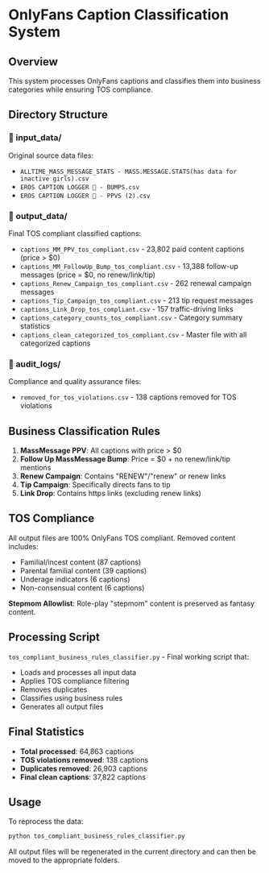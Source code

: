 # OnlyFans Caption Classification System

## Overview
This system processes OnlyFans captions and classifies them into business categories while ensuring TOS compliance.

## Directory Structure

### 📁 input_data/
Original source data files:
- `ALLTIME_MASS_MESSAGE_STATS - MASS.MESSAGE.STATS(has data for inactive girls).csv`
- `EROS CAPTION LOGGER 💙 - BUMPS.csv`
- `EROS CAPTION LOGGER 💙 - PPVS (2).csv`

### 📁 output_data/
Final TOS compliant classified captions:
- `captions_MM_PPV_tos_compliant.csv` - 23,802 paid content captions (price > $0)
- `captions_MM_FollowUp_Bump_tos_compliant.csv` - 13,388 follow-up messages (price = $0, no renew/link/tip)
- `captions_Renew_Campaign_tos_compliant.csv` - 262 renewal campaign messages
- `captions_Tip_Campaign_tos_compliant.csv` - 213 tip request messages
- `captions_Link_Drop_tos_compliant.csv` - 157 traffic-driving links
- `captions_category_counts_tos_compliant.csv` - Category summary statistics
- `captions_clean_categorized_tos_compliant.csv` - Master file with all categorized captions

### 📁 audit_logs/
Compliance and quality assurance files:
- `removed_for_tos_violations.csv` - 138 captions removed for TOS violations

## Business Classification Rules

1. **MassMessage PPV**: All captions with price > $0
2. **Follow Up MassMessage Bump**: Price = $0 + no renew/link/tip mentions
3. **Renew Campaign**: Contains "RENEW"/"renew" or renew links
4. **Tip Campaign**: Specifically directs fans to tip
5. **Link Drop**: Contains https links (excluding renew links)

## TOS Compliance

All output files are 100% OnlyFans TOS compliant. Removed content includes:
- Familial/incest content (87 captions)
- Parental familial content (39 captions)
- Underage indicators (6 captions)
- Non-consensual content (6 captions)

**Stepmom Allowlist**: Role-play "stepmom" content is preserved as fantasy content.

## Processing Script

`tos_compliant_business_rules_classifier.py` - Final working script that:
- Loads and processes all input data
- Applies TOS compliance filtering
- Removes duplicates
- Classifies using business rules
- Generates all output files

## Final Statistics

- **Total processed**: 64,863 captions
- **TOS violations removed**: 138 captions
- **Duplicates removed**: 26,903 captions
- **Final clean captions**: 37,822 captions

## Usage

To reprocess the data:
```bash
python tos_compliant_business_rules_classifier.py
```

All output files will be regenerated in the current directory and can then be moved to the appropriate folders.